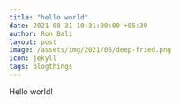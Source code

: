 ```yaml
---
title: "hello world"
date: 2021-08-31 10:31:00:00 +05:30
author: Ron Bali
layout: post
image: /assets/img/2021/06/deep-fried.png
icon: jekyll
tags: blogthings
---
```


Hello world!
